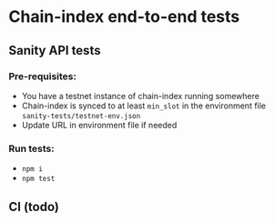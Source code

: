 # Chain-index end-to-end tests

## Sanity API tests

### Pre-requisites:
- You have a testnet instance of chain-index running somewhere
- Chain-index is synced to at least `min_slot` in the environment file `sanity-tests/testnet-env.json`
- Update URL in environment file if needed

### Run tests:
- `npm i`
- `npm test`

## CI (todo)
